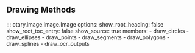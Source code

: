 ## Drawing Methods

::: otary.image.image.Image
    options:
        show_root_heading: false
        show_root_toc_entry: false
        show_source: true
        members:
            - draw_circles
            - draw_ellipses
            - draw_points
            - draw_segments
            - draw_polygons
            - draw_splines
            - draw_ocr_outputs